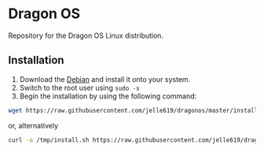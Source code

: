 # Dragon OS
Repository for the Dragon OS Linux distribution.

## Installation
1. Download the [Debian](https://cdimage.debian.org/debian-cd/current/amd64/iso-cd/debian-10.4.0-amd64-netinst.iso) and install it onto your system.
2. Switch to the root user using ``sudo -s``
3. Begin the installation by using the following command:
```bash
wget https://raw.githubusercontent.com/jelle619/dragonos/master/install.sh -O /tmp/install.sh && bash /tmp/install.sh
```
or, alternatively
```bash
curl -o /tmp/install.sh https://raw.githubusercontent.com/jelle619/dragonos/master/install.sh && bash /tmp/install.sh
```
